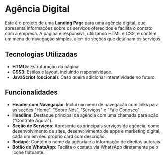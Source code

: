 # Agência Digital

Este é o projeto de uma **Landing Page** para uma agência digital, que apresenta informações sobre os serviços oferecidos e facilita o contato com a empresa. A página é responsiva, utilizando HTML e CSS, e contém um menu de navegação simples, além de seções que detalham os serviços.

## Tecnologias Utilizadas

- **HTML5**: Estruturação da página.
- **CSS3**: Estilos e layout, incluindo responsividade.
- **JavaScript (opcional)**: Caso queira adicionar interatividade no futuro.

## Funcionalidades

- **Header com Navegação**: Inclui um menu de navegação com links para as seções "Home", "Sobre Nós", "Serviços" e "Fale Conosco".
- **Headline**: Destaque principal da agência com uma chamada para ação ("Contrate Agora").
- **Seção de Serviços**: Apresenta os principais serviços da agência, como desenvolvimento de sites, desenvolvimento de apps e marketing digital, cada um em seu próprio card com descrição.
- **Rodapé**: Contém o nome da agência e a informação de direitos autorais.
- **Botão do WhatsApp**: Facilita o contato via WhatsApp diretamente pelo ícone flutuante.
